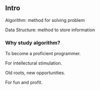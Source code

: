 ## Intro
Algorithm: method for solving problem

Data Structure: method to store information

### Why study algorithm?
To become a proficient programmer.

For intellectural stimulation.

Old roots, new opportunities.

For fun and profit.

